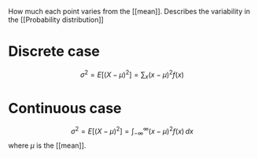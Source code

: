 How much each point varies from the [[mean]]. Describes the variability in the [[Probability distribution]]
# Discrete case
$$
\sigma^{2} = E[(X-\mu)^{2}]=\sum_{x}(x-\mu)^{2}f(x)
$$
# Continuous case
$$
\sigma^{2} = E[(X-\mu)^{2}]=\int_{-\infty}^{\infty} (x-\mu)^{2}f(x) \, dx 
$$
where $\mu$ is the [[mean]]. 